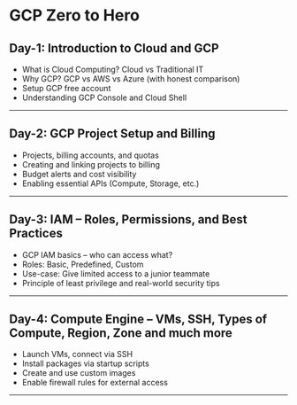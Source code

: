 # GCP Zero to Hero

## Day-1: Introduction to Cloud and GCP

- What is Cloud Computing? Cloud vs Traditional IT
- Why GCP? GCP vs AWS vs Azure (with honest comparison)
- Setup GCP free account 
- Understanding GCP Console and Cloud Shell

---
## Day-2: GCP Project Setup and Billing

- Projects, billing accounts, and quotas
- Creating and linking projects to billing
- Budget alerts and cost visibility
- Enabling essential APIs (Compute, Storage, etc.)

---
## Day-3: IAM – Roles, Permissions, and Best Practices

- GCP IAM basics – who can access what?
- Roles: Basic, Predefined, Custom
- Use-case: Give limited access to a junior teammate
- Principle of least privilege and real-world security tips

---
## Day-4: Compute Engine – VMs, SSH, Types of Compute, Region, Zone and much more

- Launch VMs, connect via SSH
- Install packages via startup scripts
- Create and use custom images
- Enable firewall rules for external access

---